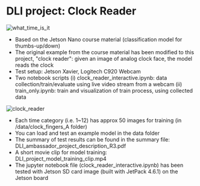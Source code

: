 # DLI project: Clock Reader

![what_time_is_it](https://user-images.githubusercontent.com/3192324/185134059-e0fe20ed-ec36-47eb-93d5-946fd59c8208.png)

- Based on the Jetson Nano course material (classification model for thumbs-up/down)
- The original example from the course material has been modified to this project, "clock reader": given an image of analog clock face, the model reads the clock 
- Test setup: Jetson Xavier, Logitech C920 Webcam
- Two notebook scripts
 (i) clock_reader_interactive.ipynb: data collection/train/evaluate using live video stream from a webcam
 (ii) train_only.ipynb: train and visualization of train process, using collected data

![clock_reader](https://user-images.githubusercontent.com/3192324/192149994-68c34bb9-25d8-4319-a605-9343889c2299.png)

- Each time category (i.e. 1~12) has approx 50 images for training (in /data/clock_fingers_A folder)
- You can load and test an example model in the data folder
- The summary of test results can be found in the summary file: DLI_ambassador_project_description_R3.pdf
- A short movie clip for model training: DLI_project_model_training_clip.mp4
- The jupyter notebook file (clock_reader_interactive.ipynb) has been tested with Jetson SD card image (built with JetPack 4.6.1) on the Jetson board
